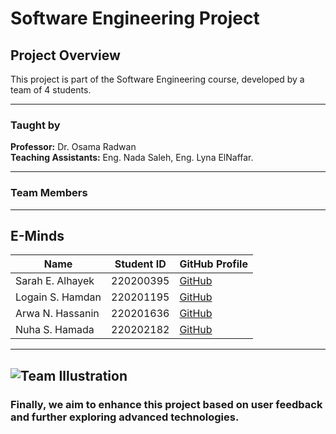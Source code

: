# Software Engineering Project

## Project Overview
This project is part of the Software Engineering course, developed by a team of 4 students.

---

### Taught by
**Professor:** Dr. Osama Radwan  
**Teaching Assistants:** Eng. Nada Saleh, Eng. Lyna ElNaffar.

---

### Team Members
---
## E-Minds
| Name             | Student ID  | GitHub Profile                   |
|------------------|-------------|----------------------------------|
| Sarah E. Alhayek | 220200395   | [GitHub](https://github.com/SarahAlhayek7) |
| Logain S. Hamdan | 220201195   | [GitHub](https://github.com/LogainHamdan)  |
| Arwa N. Hassanin | 220201636   | [GitHub](https://github.com/arwahassaanin) |
| Nuha S. Hamada   | 220202182   | [GitHub](https://github.com/nuhasuhail)    |
---
![Team Illustration](https://github.com/LogainHamdan/Software-Engineering-Project/blob/743f5308ab9650d0731900633dc86b81adcf999f/DALL%C2%B7E%202024-11-03%2013.51.53%20-%20Create%20an%20anime-style%20illustration%20of%20four%20female%20coders%20wearing%20hijabs%2C%20positioned%20close%20together%20to%20show%20a%20sense%20of%20camaraderie%20and%20teamwork.%20Each%20c.png)
---
### Finally, we aim to enhance this project based on user feedback and further exploring advanced technologies.
